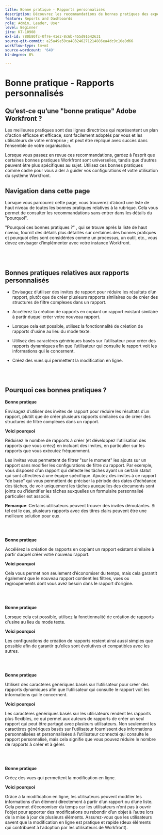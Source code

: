 ```yaml
---
title: Bonne pratique - Rapports personnalisés
description: Découvrez les recommandations de bonnes pratiques des experts d’Adobe Workfront concernant la configuration, la gestion et l’utilisation des rapports personnalisés Workfront.
feature: Reports and Dashboards
role: Admin, Leader, User
level: Beginner
jira: KT-10908
exl-id: 780b80fc-0f7e-41e2-8c6b-455d91642631
source-git-commit: a25a49e59ca483246271214886ea4dc9c10e8d66
workflow-type: tm+mt
source-wordcount: '649'
ht-degree: 0%

---
```


# Bonne pratique - Rapports personnalisés

## Qu’est-ce qu’une &quot;bonne pratique&quot; Adobe Workfront ?

Les meilleures pratiques sont des lignes directrices qui représentent un plan d&#39;action efficace et efficace; sont facilement adoptés par vous et les utilisateurs de votre entreprise ; et peut être répliqué avec succès dans l’ensemble de votre organisation.

Lorsque vous passez en revue ces recommandations, gardez à l’esprit que certaines bonnes pratiques Workfront sont universelles, tandis que d’autres peuvent être plus spécifiques au sujet. Utilisez ces bonnes pratiques comme cadre pour vous aider à guider vos configurations et votre utilisation du système Workfront.

## Navigation dans cette page

Lorsque vous parcourez cette page, vous trouverez d’abord une liste de haut niveau de toutes les bonnes pratiques relatives à la rubrique. Cela vous permet de consulter les recommandations sans entrer dans les détails du &quot;pourquoi&quot;.

&quot;Pourquoi ces bonnes pratiques ?&quot; , qui se trouve après la liste de haut niveau, fournit des détails plus détaillés sur certaines des bonnes pratiques et pourquoi elles sont considérées comme un processus, un outil, etc., vous devez envisager d’implémenter avec votre instance Workfront.

</br>
</br>

## Bonnes pratiques relatives aux rapports personnalisés

* Envisagez d’utiliser des invites de rapport pour réduire les résultats d’un rapport, plutôt que de créer plusieurs rapports similaires ou de créer des structures de filtre complexes dans un rapport.

* Accélérez la création de rapports en copiant un rapport existant similaire à partir duquel créer votre nouveau rapport.

* Lorsque cela est possible, utilisez la fonctionnalité de création de rapports d&#39;usine au lieu du mode texte.

* Utilisez des caractères génériques basés sur l’utilisateur pour créer des rapports dynamiques afin que l’utilisateur qui consulte le rapport voit les informations qui le concernent.

* Créez des vues qui permettent la modification en ligne.

</br>
</br>


## Pourquoi ces bonnes pratiques ?

**Bonne pratique**

Envisagez d’utiliser des invites de rapport pour réduire les résultats d’un rapport, plutôt que de créer plusieurs rapports similaires ou de créer des structures de filtre complexes dans un rapport.


**Voici pourquoi**

Réduisez le nombre de rapports à créer (et développez l’utilisation des rapports que vous créez) en incluant des invites, en particulier sur les rapports que vous exécutez fréquemment.

Les invites vous permettent de filtrer &quot;sur le moment&quot; les ajouts sur un rapport sans modifier les configurations de filtre du rapport. Par exemple, vous disposez d’un rapport qui détecte les tâches ayant un certain statut qui sont affectées à une équipe spécifique. Ajoutez des invites à ce rapport &quot;de base&quot; qui vous permettent de préciser la période des dates d’échéance des tâches, de voir uniquement les tâches auxquelles des documents sont joints ou d’identifier les tâches auxquelles un formulaire personnalisé particulier est associé.


**Remarque**: Certains utilisateurs peuvent trouver des invites déroutantes. Si tel est le cas, plusieurs rapports avec des titres clairs peuvent être une meilleure solution pour eux.


</br>
</br>

**Bonne pratique**

Accélérez la création de rapports en copiant un rapport existant similaire à partir duquel créer votre nouveau rapport.

**Voici pourquoi**

Cela vous permet non seulement d’économiser du temps, mais cela garantit également que le nouveau rapport contient les filtres, vues ou regroupements dont vous avez besoin dans le rapport d’origine.

</br>
</br>

**Bonne pratique**

Lorsque cela est possible, utilisez la fonctionnalité de création de rapports d&#39;usine au lieu du mode texte.

**Voici pourquoi**

Les configurations de création de rapports restent ainsi aussi simples que possible afin de garantir qu’elles sont évolutives et compatibles avec les autres.

</br>
</br>

**Bonne pratique**

Utilisez des caractères génériques basés sur l’utilisateur pour créer des rapports dynamiques afin que l’utilisateur qui consulte le rapport voit les informations qui le concernent.

**Voici pourquoi**

Les caractères génériques basés sur les utilisateurs rendent les rapports plus flexibles, ce qui permet aux auteurs de rapports de créer un seul rapport qui peut être partagé avec plusieurs utilisateurs. Non seulement les caractères génériques basés sur l’utilisateur fournissent des informations personnalisées et personnalisées à l’utilisateur connecté qui consulte le rapport personnalisé, mais cela signifie que vous pouvez réduire le nombre de rapports à créer et à gérer.

</br>
</br>

**Bonne pratique**

Créez des vues qui permettent la modification en ligne.

**Voici pourquoi**

Grâce à la modification en ligne, les utilisateurs peuvent modifier les informations d’un élément directement à partir d’un rapport ou d’une liste. Cela permet d’économiser du temps car les utilisateurs n’ont pas à ouvrir l’objet pour apporter des modifications ou rebondir d’un objet à l’autre lors de la mise à jour de plusieurs éléments. Assurez-vous que les utilisateurs savent que la modification en ligne est pratique et rapide (deux éléments qui contribuent à l’adoption par les utilisateurs de Workfront).
